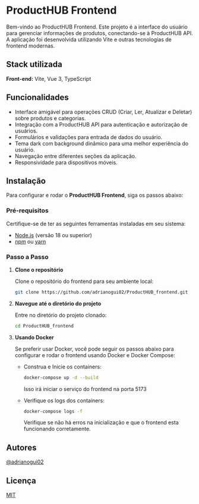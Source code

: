 # ProductHUB Frontend

Bem-vindo ao ProductHUB Frontend. Este projeto é a interface do usuário para gerenciar informações de produtos, conectando-se à ProductHUB API. A aplicação foi desenvolvida utilizando Vite e outras tecnologias de frontend modernas.

## Stack utilizada

**Front-end:** Vite, Vue 3, TypeScript

## Funcionalidades

- Interface amigável para operações CRUD (Criar, Ler, Atualizar e Deletar) sobre produtos e categorias.
- Integração com a ProductHUB API para autenticação e autorização de usuários.
- Formulários e validações para entrada de dados do usuário.
- Tema dark com background dinâmico para uma melhor experiência do usuário.
- Navegação entre diferentes seções da aplicação.
- Responsividade para dispositivos móveis.

## Instalação

Para configurar e rodar o **ProductHUB Frontend**, siga os passos abaixo:

### Pré-requisitos

Certifique-se de ter as seguintes ferramentas instaladas em seu sistema:

- [Node.js](https://nodejs.org/) (versão 18 ou superior)
- [npm](https://www.npmjs.com/) ou [yarn](https://yarnpkg.com/getting-started)

### Passo a Passo

1. **Clone o repositório**

   Clone o repositório do frontend para seu ambiente local:

   ```bash
   git clone https://github.com/adrianogui02/ProductHUB_frontend.git
   ```

1. **Navegue até o diretório do projeto**

   Entre no diretório do projeto clonado:

   ```bash
   cd ProductHUB_frontend
   ```

1. **Usando Docker**

   Se preferir usar Docker, você pode seguir os passos abaixo para configurar e rodar o frontend usando Docker e Docker Compose:

   - Construa e Inicie os containers:

     ```bash
     docker-compose up -d --build
     ```

     Isso irá iniciar o serviço do frontend na porta 5173

   - Verifique os logs dos containers:

     ```bash
     docker-compose logs -f
     ```

     Verifique se não há erros na inicialização e que o frontend esta funcionando corretamente.


## Autores

[@adrianogui02](https://github.com/adrianogui02)

## Licença

[MIT](https://choosealicense.com/licenses/mit/)
